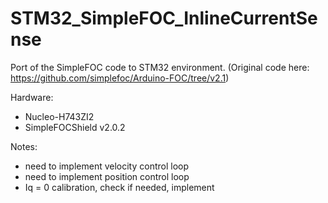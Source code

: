 # STM32_SimpleFOC_InlineCurrentSense
Port of the SimpleFOC code to STM32 environment. (Original code here: https://github.com/simplefoc/Arduino-FOC/tree/v2.1)

Hardware:
* Nucleo-H743ZI2
* SimpleFOCShield v2.0.2

Notes:
* need to implement velocity control loop
* need to implement position control loop 
* Iq = 0 calibration, check if needed, implement


